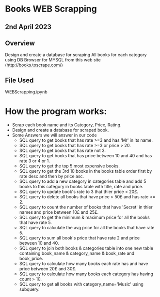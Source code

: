 # **Books WEB Scrapping**
## **2nd April 2023**
## **Overview**
Design and create a database for scraping All books for each category using DB Browser for MYSQL from this web site (http://books.toscrape.com/)
## **File Used**
WEBScrapping.ipynb
# **How the program works:**
* Scrap each book name and its Category, Price, Rating.
* Design and create a database for scraped book.
* Some Answers we will answer in our code
    * SQL query to get books that has rate >=3 and has 'Mr' in its name.
    * SQL query to get books that has rate >=3 or price > 20.
    * SQL query to get books that has rate not 3.
    * SQL query to get books that has price between 10 and 40 and has rate 3 or 4 or 1.
    * SQL query to get the top 5 most expensive books.
    * SQL query to get the 3rd 10 books in the books table order first by rate desc and then by price asc.
    * SQL query to add a new category in categories table and add 5 books to this category in books table with title, rate and price.
    * SQL query to update book's rate to 3 that thier price < 20£.
    * SQL query to delete all books that have price > 50£ and has rate <= 2.
    * SQL query to count the number of books that have 'Secret' in thier names and price between 10£ and 25£.
    * SQL query to get the minimum & maximum price for all the books that have rate 5.
    * SQL query to calculate the avg price for all the books that have rate 5.
    * SQL query to sum all book's price that have rate 2 and price between 10 and 40.
    * SQL query to join both books & categories table into one new table containing book_name & category_name & book_rate and book_price.
    * SQL query to calculate how many books each rate has and have price between 20£ and 30£.
    * SQL query to calculate how many books each category has having count > 10.
    * SQL query to get all books with category_name='Music' using subquery.
